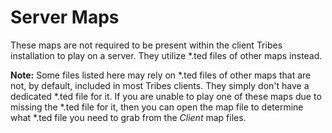 # Server Maps
These maps are not required to be present within the client Tribes installation to play on a server. They utilize *.ted files of other maps instead.

**Note:** Some files listed here may rely on *.ted files of other maps that are not, by default, included in most Tribes clients. They simply don't have a dedicated *.ted file for it. If you are unable to play one of these maps due to missing the *.ted file for it, then you can open the map file to determine what *.ted file you need to grab from the *Client* map files.